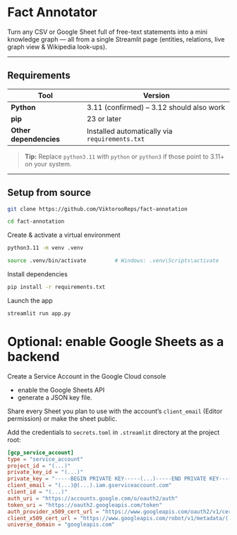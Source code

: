 # Fact Annotator

Turn any CSV or Google Sheet full of free-text statements into a mini knowledge graph — all from a single Streamlit page (entities, relations, live graph view & Wikipedia look-ups).

---

## Requirements

| Tool                   | Version                                        |
|------------------------|------------------------------------------------|
| **Python**             | 3.11 (confirmed) – 3.12 should also work       |
| **pip**                | 23 or later                                    |
| **Other dependencies** | Installed automatically via `requirements.txt` |

> **Tip:** Replace `python3.11` with `python` or `python3` if those point to 3.11+ on your system.

---

## Setup from source

```bash
git clone https://github.com/ViktorooReps/fact-annotation
```

```bash
cd fact-annotation
```


Create & activate a virtual environment
```bash
python3.11 -m venv .venv
```

```bash
source .venv/bin/activate         # Windows: .venv\Scripts\activate
```

Install dependencies
```bash
pip install -r requirements.txt
```

Launch the app
```bash
streamlit run app.py
```

# Optional: enable Google Sheets as a backend

Create a Service Account in the Google Cloud console
* enable the Google Sheets API
* generate a JSON key file.

Share every Sheet you plan to use with the account’s `client_email` (Editor permission) or make the sheet public.

Add the credentials to `secrets.toml` in `.streamlit` directory at the project root:

```toml
[gcp_service_account]
type = "service_account"
project_id = "(...)"
private_key_id = "(...)"
private_key = "-----BEGIN PRIVATE KEY-----(...)-----END PRIVATE KEY-----\n"
client_email = "(...)@(...).iam.gserviceaccount.com"
client_id = "(...)"
auth_uri = "https://accounts.google.com/o/oauth2/auth"
token_uri = "https://oauth2.googleapis.com/token"
auth_provider_x509_cert_url = "https://www.googleapis.com/oauth2/v1/certs"
client_x509_cert_url = "https://www.googleapis.com/robot/v1/metadata/(...)/(...)%40(...).iam.gserviceaccount.com"
universe_domain = "googleapis.com"
```